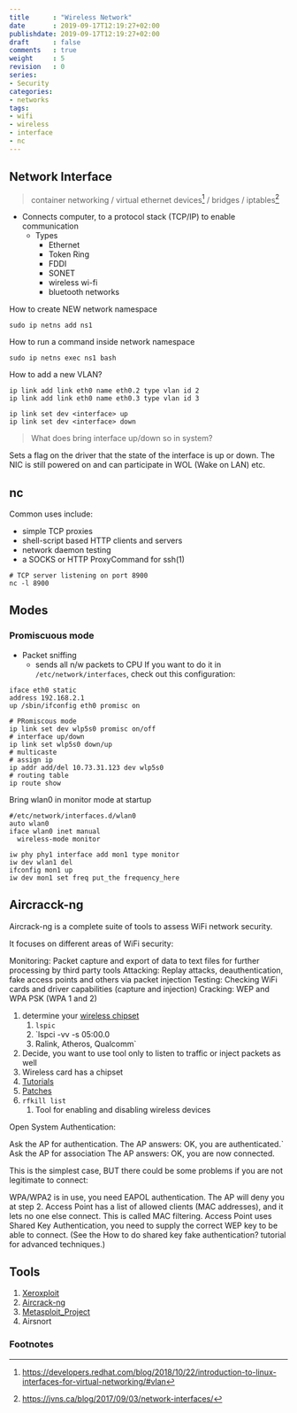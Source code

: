 ```yaml
---
title      : "Wireless Network"
date       : 2019-09-17T12:19:27+02:00
publishdate: 2019-09-17T12:19:27+02:00
draft      : false
comments   : true
weight     : 5
revision   : 0
series:
- Security
categories:
- networks
tags:
- wifi
- wireless
- interface
- nc
---
```


<!-- more -->
## Network Interface

> container networking / virtual ethernet devices[^2] / bridges / iptables[^1]

* Connects computer, to a protocol stack (TCP/IP) to enable communication
  * Types
    * Ethernet
    * Token Ring
    * FDDI
    * SONET
    * wireless wi-fi
    * bluetooth networks



How to create NEW network namespace
```
sudo ip netns add ns1
```

How to run a command inside network namespace
```
sudo ip netns exec ns1 bash
```

How to add a new VLAN?

```
ip link add link eth0 name eth0.2 type vlan id 2
ip link add link eth0 name eth0.3 type vlan id 3

ip link set dev <interface> up
ip link set dev <interface> down
```
> What does bring interface up/down so in system?

Sets a flag on the driver that the state of the interface is up or down. The NIC is still powered on and can participate in WOL (Wake on LAN) etc.

## nc

Common uses include:

* simple TCP proxies
* shell-script based HTTP clients and servers
* network daemon testing
* a SOCKS or HTTP ProxyCommand for ssh(1)

```
# TCP server listening on port 8900
nc -l 8900
```

## Modes

### Promiscuous mode

* Packet sniffing
  * sends all n/w packets to CPU
If you want to do it in `/etc/network/interfaces`, check out this configuration:

```
iface eth0 static
address 192.168.2.1
up /sbin/ifconfig eth0 promisc on

# PRomiscous mode
ip link set dev wlp5s0 promisc on/off
# interface up/down
ip link set wlp5s0 down/up
# multicaste
# assign ip
ip addr add/del 10.73.31.123 dev wlp5s0
# routing table
ip route show
```

Bring wlan0 in monitor mode at startup
```
#/etc/network/interfaces.d/wlan0
auto wlan0
iface wlan0 inet manual
  wireless-mode monitor
```

```
iw phy phy1 interface add mon1 type monitor
iw dev wlan1 del
ifconfig mon1 up
iw dev mon1 set freq put_the frequency_here
```

## Aircracck-ng

Aircrack-ng is a complete suite of tools to assess WiFi network security.

It focuses on different areas of WiFi security:

Monitoring: Packet capture and export of data to text files for further processing by third party tools
Attacking: Replay attacks, deauthentication, fake access points and others via packet injection
Testing: Checking WiFi cards and driver capabilities (capture and injection)
Cracking: WEP and WPA PSK (WPA 1 and 2)

1. determine your [wireless chipset](https://wikidevi.com/wiki/Wireless_adapters/Chipset_table)
   1. `lspic`
   2. `lspci -vv -s 05:00.0
   3. Ralink, Atheros, Qualcomm`
2. Decide, you want to use tool only to listen to traffic or inject packets as well
3. Wireless card has a chipset
4. [Tutorials](https://aircrack-ng.org/~~~~~~~~~~~~~~~~~~~~~~~~~~~~~~~~~~~~/doku.php?id=tutorial)
5. [Patches](https://patches.aircrack-ng.org/)
6. `rfkill list`
   1. Tool for enabling and disabling wireless devices

Open System Authentication:

Ask the AP for authentication.
The AP answers: OK, you are authenticated.`
Ask the AP for association
The AP answers: OK, you are now connected.

This is the simplest case, BUT there could be some problems if you are not legitimate to connect:

WPA/WPA2 is in use, you need EAPOL authentication. The AP will deny you at step 2.
Access Point has a list of allowed clients (MAC addresses), and it lets no one else connect. This is called MAC filtering.
Access Point uses Shared Key Authentication, you need to supply the correct WEP key to be able to connect. (See the How to do shared key fake authentication? tutorial for advanced techniques.)




## Tools

1. [Xeroxploit](https://github.com/LionSec/xerosploit)
2. [Aircrack-ng](https://en.wikipedia.org/wiki/Aircrack-ng)
3. [Metasploit_Project](https://en.wikipedia.org/wiki/Metasploit_Project)
4. Airsnort

### Footnotes

[^1]: https://jvns.ca/blog/2017/09/03/network-interfaces/
[^2]: https://developers.redhat.com/blog/2018/10/22/introduction-to-linux-interfaces-for-virtual-networking/#vlan
